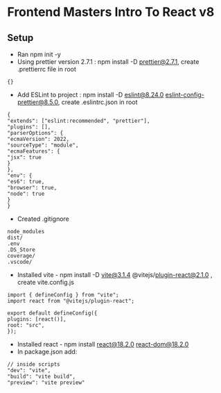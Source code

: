 # Frontend Masters Intro To React v8

## Setup 
* Ran npm init -y
* Using prettier version 2.7.1 : npm install -D prettier@2.7.1, create .prettierrc file in root
```
{}
```
* Add ESLint to project : npm install -D eslint@8.24.0 eslint-config-prettier@8.5.0, create .eslintrc.json in root
```
{
"extends": ["eslint:recommended", "prettier"],
"plugins": [],
"parserOptions": {
"ecmaVersion": 2022,
"sourceType": "module",
"ecmaFeatures": {
"jsx": true
}
},
"env": {
"es6": true,
"browser": true,
"node": true
}
}
```
* Created .gitignore
```
node_modules
dist/
.env
.DS_Store
coverage/
.vscode/
```
* Installed vite - npm install -D vite@3.1.4 @vitejs/plugin-react@2.1.0 , create vite.config.js
```
import { defineConfig } from "vite";
import react from "@vitejs/plugin-react";

export default defineConfig({
plugins: [react()],
root: "src",
});
```
* Installed react - npm install react@18.2.0 react-dom@18.2.0
* In package.json add:
```
// inside scripts
"dev": "vite",
"build": "vite build",
"preview": "vite preview"
```